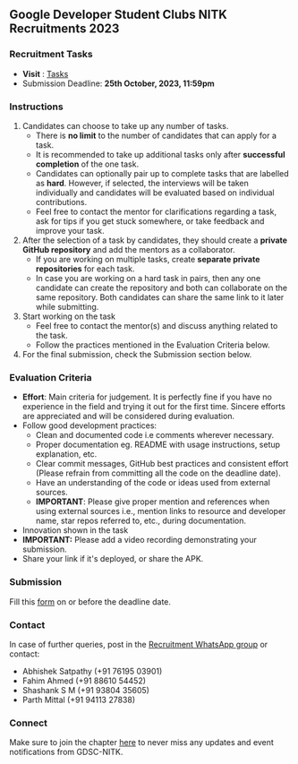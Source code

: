 ## Google Developer Student Clubs NITK Recruitments 2023

### Recruitment Tasks
* **Visit** : [Tasks](./RECRUITMENT_TASKS_2023.md)
* Submission Deadline: **25th October, 2023, 11:59pm**

### Instructions
1. Candidates can choose to take up any number of tasks.
	* There is **no limit** to the number of candidates that can apply for a task.
	* It is recommended to take up additional tasks only after **successful completion** of the one task.  
 	* Candidates can optionally pair up to complete tasks that are labelled as **hard**. However, if selected, the interviews will be taken individually and candidates will be evaluated based on individual contributions.  
	* Feel free to contact the mentor for clarifications regarding a task, ask for tips if you get stuck somewhere, or take feedback and improve your task.
3. After the selection of a task by candidates, they should create a **private GitHub repository** and add the mentors as a collaborator.
	* If you are working on multiple tasks, create **separate private repositories** for each task.
	* In case you are working on a hard task in pairs, then any one candidate can create the repository and both can collaborate on the same repository. Both candidates can share the same link to it later while submitting.
4. Start working on the task
	* Feel free to contact the mentor(s) and discuss anything related to the task.
	* Follow the practices mentioned in the Evaluation Criteria below.
5. For the final submission, check the Submission section below.

### Evaluation Criteria
* **Effort**: Main criteria for judgement. It is perfectly fine if you have no experience in the field and trying it out for the first time. Sincere efforts are appreciated and will be considered during evaluation.
* Follow good development practices:
	* Clean and documented code i.e comments wherever necessary.
	* Proper documentation eg. README with usage instructions, setup explanation, etc. 
	* Clear commit messages, GitHub best practices and consistent effort (Please refrain from committing all the code on the deadline date).
	* Have an understanding of the code or ideas used from external sources.
	* **IMPORTANT**: Please give proper mention and references when using external sources i.e., mention links to resource and developer name, star repos referred to, etc., during documentation.
* Innovation shown in the task
* **IMPORTANT:** Please add a video recording demonstrating your submission. 
* Share your link if it's deployed, or share the APK.
### Submission

Fill this [form](https://iris.nitk.ac.in/form/gdsc_recs_2023) on or before the deadline date.

### Contact

In case of further queries, post in the [Recruitment WhatsApp group](https://chat.whatsapp.com/FjnRlt5RIsLC3s68IBC5Nn) or contact:
* Abhishek Satpathy (+91 76195 03901)
* Fahim Ahmed (+91 88610 54452)
* Shashank S M (+91 93804 35605)
* Parth Mittal (+91 94113 27838)

### Connect
Make sure to join the chapter [here](https://gdsc.community.dev/national-institute-of-technology-karnataka/) to never miss any updates and event notifications from GDSC-NITK.
